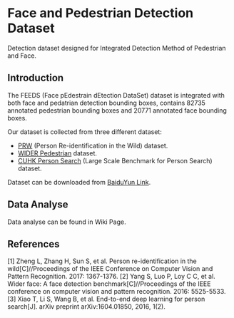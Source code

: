# Face and Pedestrian Detection Dataset
Detection dataset designed for Integrated Detection Method of Pedestrian and Face.

## Introduction
The FEEDS (Face pEdestrain dEtection DataSet) dataset is integrated with both face and pedatrian detection bounding boxes, contains 82735 annotated pedestrian bounding boxes and 20771 annotated face bounding boxes. 

Our dataset is collected from three different dataset:
- [PRW](http://www.liangzheng.com.cn/Project/project_prw.html) (Person Re-identification in the Wild) dataset.
- [WIDER Pedestrian](http://wider-challenge.org/terms_and_conditions_2018.html) dataset.
- [CUHK Person Search](http://www.ee.cuhk.edu.hk/~xgwang/PS/dataset.html) (Large Scale Benchmark for Person Search) dataset.

Dataset can be downloaded from [BaiduYun Link](https://pan.baidu.com/s/1bbCfi7XKv64xGwc5yZnIKA).

## Data Analyse
Data analyse can be found in Wiki Page.

## References
[1]	Zheng L, Zhang H, Sun S, et al. Person re-identification in the wild[C]//Proceedings of the IEEE Conference on Computer Vision and Pattern Recognition. 2017: 1367-1376.
[2]	Yang S, Luo P, Loy C C, et al. Wider face: A face detection benchmark[C]//Proceedings of the IEEE conference on computer vision and pattern recognition. 2016: 5525-5533.
[3]	Xiao T, Li S, Wang B, et al. End-to-end deep learning for person search[J]. arXiv preprint arXiv:1604.01850, 2016, 1(2).
